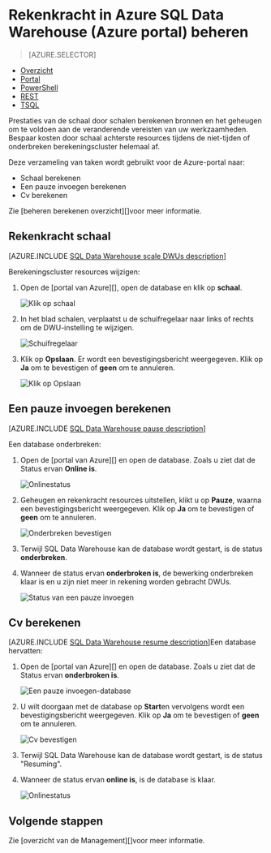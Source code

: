 <properties
   pageTitle="Beheren rekenkracht in Azure SQL Data Warehouse (Azure portal) | Microsoft Azure"
   description="Azure portal taken voor het beheren van rekenkracht. Schaal berekenen resources DWUs aanpassen. Of, onderbreken en hervatten resources om op te slaan kosten berekenen."
   services="sql-data-warehouse"
   documentationCenter="NA"
   authors="barbkess"
   manager="barbkess"
   editor=""/>

<tags
   ms.service="sql-data-warehouse"
   ms.devlang="NA"
   ms.topic="article"
   ms.tgt_pltfrm="NA"
   ms.workload="data-services"
   ms.date="08/22/2016"
   ms.author="barbkess;sonyama"/>

# <a name="manage-compute-power-in-azure-sql-data-warehouse-azure-portal"></a>Rekenkracht in Azure SQL Data Warehouse (Azure portal) beheren

> [AZURE.SELECTOR]
- [Overzicht](sql-data-warehouse-manage-compute-overview.md)
- [Portal](sql-data-warehouse-manage-compute-portal.md)
- [PowerShell](sql-data-warehouse-manage-compute-powershell.md)
- [REST](sql-data-warehouse-manage-compute-rest-api.md)
- [TSQL](sql-data-warehouse-manage-compute-tsql.md)


Prestaties van de schaal door schalen berekenen bronnen en het geheugen om te voldoen aan de veranderende vereisten van uw werkzaamheden. Bespaar kosten door schaal achterste resources tijdens de niet-tijden of onderbreken berekeningscluster helemaal af. 

Deze verzameling van taken wordt gebruikt voor de Azure-portal naar:

- Schaal berekenen
- Een pauze invoegen berekenen
- Cv berekenen

Zie [beheren berekenen overzicht][]voor meer informatie.

<a name="scale-performance-bk"></a>
<a name="scale-compute-bk"></a>

## <a name="scale-compute-power"></a>Rekenkracht schaal

[AZURE.INCLUDE [SQL Data Warehouse scale DWUs description](../../includes/sql-data-warehouse-scale-dwus-description.md)]

Berekeningscluster resources wijzigen:

1. Open de [portal van Azure][], open de database en klik op **schaal**.

    ![Klik op schaal][1]

1. In het blad schalen, verplaatst u de schuifregelaar naar links of rechts om de DWU-instelling te wijzigen.

    ![Schuifregelaar][2]

1. Klik op **Opslaan**. Er wordt een bevestigingsbericht weergegeven. Klik op **Ja** om te bevestigen of **geen** om te annuleren.

    ![Klik op Opslaan][3]

<a name="pause-compute-bk"></a>

## <a name="pause-compute"></a>Een pauze invoegen berekenen

[AZURE.INCLUDE [SQL Data Warehouse pause description](../../includes/sql-data-warehouse-pause-description.md)]

Een database onderbreken:

1. Open de [portal van Azure][] en open de database. Zoals u ziet dat de Status ervan **Online is**. 

    ![Onlinestatus][6]

1. Geheugen en rekenkracht resources uitstellen, klikt u op **Pauze**, waarna een bevestigingsbericht weergegeven. Klik op **Ja** om te bevestigen of **geen** om te annuleren.

    ![Onderbreken bevestigen][7]

1. Terwijl SQL Data Warehouse kan de database wordt gestart, is de status **onderbreken**.
2. Wanneer de status ervan **onderbroken is**, de bewerking onderbreken klaar is en u zijn niet meer in rekening worden gebracht DWUs.

    ![Status van een pauze invoegen][4]

<a name="resume-compute-bk"></a>

## <a name="resume-compute"></a>Cv berekenen

[AZURE.INCLUDE [SQL Data Warehouse resume description](../../includes/sql-data-warehouse-resume-description.md)]Een database hervatten:

1. Open de [portal van Azure][] en open de database. Zoals u ziet dat de Status ervan **onderbroken is**. 

    ![Een pauze invoegen-database][4]

1. U wilt doorgaan met de database op **Start**en vervolgens wordt een bevestigingsbericht weergegeven. Klik op **Ja** om te bevestigen of **geen** om te annuleren.

    ![Cv bevestigen][5]

1. Terwijl SQL Data Warehouse kan de database wordt gestart, is de status "Resuming".
2. Wanneer de status ervan **online is**, is de database is klaar.

    ![Onlinestatus][6]

<a name="next-steps-bk"></a>

## <a name="next-steps"></a>Volgende stappen
Zie [overzicht van de Management][]voor meer informatie.

<!--Image references-->
[1]: ./media/sql-data-warehouse-manage-compute-portal/click-scale.png
[2]: ./media/sql-data-warehouse-manage-compute-portal/move-slider.png
[3]: ./media/sql-data-warehouse-manage-compute-portal/click-save.png
[4]: ./media/sql-data-warehouse-manage-compute-portal/resume-database.png
[5]: ./media/sql-data-warehouse-manage-compute-portal/resume-confirm.png
[6]: ./media/sql-data-warehouse-manage-compute-portal/pause-database.png
[7]: ./media/sql-data-warehouse-manage-compute-portal/pause-confirm.png

<!--Article references-->
[Beheer van overzicht]: ./sql-data-warehouse-overview-manage.md
[Overzicht van de berekeningscluster beheren]: ./sql-data-warehouse-manage-compute-overview.md

<!--MSDN references-->


<!--Other Web references-->

[Azure-portal]: http://portal.azure.com/
